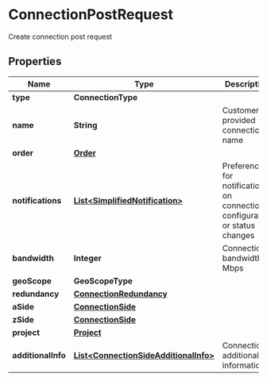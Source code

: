 

# ConnectionPostRequest

Create connection post request

## Properties

| Name | Type | Description | Notes |
|------------ | ------------- | ------------- | -------------|
|**type** | **ConnectionType** |  |  |
|**name** | **String** | Customer-provided connection name |  |
|**order** | [**Order**](Order.md) |  |  [optional] |
|**notifications** | [**List&lt;SimplifiedNotification&gt;**](SimplifiedNotification.md) | Preferences for notifications on connection configuration or status changes |  |
|**bandwidth** | **Integer** | Connection bandwidth in Mbps |  |
|**geoScope** | **GeoScopeType** |  |  [optional] |
|**redundancy** | [**ConnectionRedundancy**](ConnectionRedundancy.md) |  |  [optional] |
|**aSide** | [**ConnectionSide**](ConnectionSide.md) |  |  |
|**zSide** | [**ConnectionSide**](ConnectionSide.md) |  |  |
|**project** | [**Project**](Project.md) |  |  [optional] |
|**additionalInfo** | [**List&lt;ConnectionSideAdditionalInfo&gt;**](ConnectionSideAdditionalInfo.md) | Connection additional information |  [optional] |




